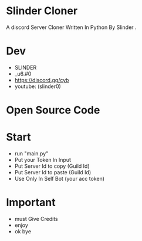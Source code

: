 # Slinder Cloner
A discord Server Cloner Written In Python By Slinder .

# Dev
- SLINDER 
- _u6.#0
- https://discord.gg/cyb
- youtube: (slinder0)

# Open Source Code

# Start
- run "main.py"
- Put your Token In Input 
- Put Server Id to copy (Guild Id)
- Put Server Id to paste (Guild Id)
- Use Only In Self Bot (your acc token)

# Important 
- must Give Credits 
- enjoy 
- ok bye 
